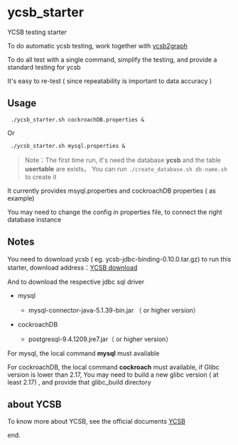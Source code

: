 # ycsb_starter

YCSB testing starter

To do automatic ycsb testing, work together with [ycsb2graph](https://github.com/chinglinwen/ycsb2graph)

To do all test with a single command, simplify the testing, and provide a standard testing for ycsb

It's easy to re-test (  since repeatability is important to data accuracy )

## Usage

	 ./ycsb_starter.sh cockroachDB.properties &
	 
Or

	 ./ycsb_starter.sh mysql.properties &
	 
> Note：The first time run, it's need the database **ycsb** and the table **usertable** are exists，
> You can run `./create_database.sh db-name.sh` to create it
	 
It currently provides msyql.properties and cockroachDB properties ( as example)

You may need to change the config in properties file, to connect the right database instance

## Notes

You need to download ycsb ( eg. ycsb-jdbc-binding-0.10.0.tar.gz) to run this starter, download address：[YCSB download](https://github.com/brianfrankcooper/YCSB/releases)

And to download the respective jdbc sql driver

- mysql
	- mysql-connector-java-5.1.39-bin.jar （ or higher version）
	
- cockroachDB
	- postgresql-9.4.1209.jre7.jar（ or higher version）

For mysql, the local command **mysql** must available

For cockroachDB, the local command **cockroach** must available, if Glibc version is lower than 2.17, 
You may need to build a new glibc version ( at least 2.17) , and provide that glibc_build directory

## about YCSB

To know more about YCSB, see the official documents [YCSB](https://github.com/brianfrankcooper/YCSB)

end.